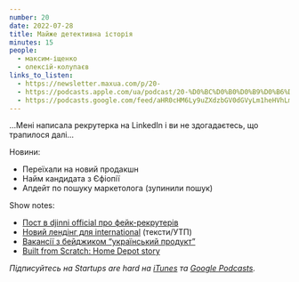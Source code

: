 ```yaml
---
number: 20
date: 2022-07-28
title: Майже детективна історія
minutes: 15
people:
  - максим-іщенко
  - олексій-колупаєв
links_to_listen:
  - https://newsletter.maxua.com/p/20-
  - https://podcasts.apple.com/ua/podcast/20-%D0%BC%D0%B0%D0%B9%D0%B6%D0%B5-%D0%B4%D0%B5%D1%82%D0%B5%D0%BA%D1%82%D0%B8%D0%B2%D0%BD%D0%B0-%D1%96%D1%81%D1%82%D0%BE%D1%80%D1%96%D1%8F/id1616301447?i=1000571481378
  - https://podcasts.google.com/feed/aHR0cHM6Ly9uZXdzbGV0dGVyLm1heHVhLmNvbS9mZWVk/episode/aHR0cHM6Ly9uZXdzbGV0dGVyLm1heHVhLmNvbS9wLzIwLQ?sa=X&ved=0CAUQkfYCahcKEwjosonmtfj5AhUAAAAAHQAAAAAQAQ
---
```


…Мені написала рекрутерка на LinkedIn і ви не здогадаєтесь, що трапилося далі…

Новини:

- Переїхали на новий продакшн
- Найм кандидата з Єфіопії
- Апдейт по пошуку маркетолога (зупинили пошук)

Show notes:

- [Пост в djinni official про фейк-рекрутерів][1]
- [Новий лендінг для international][2] (тексти/УТП)
- [Вакансії з бейджиком “український продукт”][3]
- [Built from Scratch: Home Depot story][4]

_Підписуйтесь на Startups are hard на [iTunes][5] та [Google Podcasts][6]._

[1]: https://t.me/djinni_official/647
[2]: https://docs.google.com/document/d/1KDI5KuBpcz13cKJAiJd67PWWbz4ZGRTtgeNtNU1J5TQ/edit
[3]: https://djinni.co/jobs/?editorial=ukrainian_product
[4]: https://www.amazon.com/dp/B07T1V497Z/ref=
[5]: https://podcasts.apple.com/ua/podcast/startups-are-hard/id1616301447
[6]: https://www.google.com/podcasts?feed=aHR0cHM6Ly9hcGkuc3Vic3RhY2suY29tL2ZlZWQvcG9kY2FzdC8yNDYzODAucnNz
